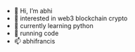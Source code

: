 - 👋 Hi, I’m abhi
- 👀 interested in web3 blockchain crypto
- 🌱 currently learning python
- 💞️ running code
- 📫 abhifrancis
